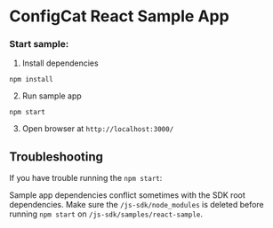 # ConfigCat React Sample App

### Start sample:
1. Install dependencies
```
npm install
```
2. Run sample app
```
npm start
```
3. Open browser at `http://localhost:3000/`

## Troubleshooting
If you have trouble running the `npm start`:

Sample app dependencies conflict sometimes with the SDK root dependencies.
Make sure the `/js-sdk/node_modules` is deleted before running `npm start` on `/js-sdk/samples/react-sample`.